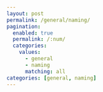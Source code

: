 ```yaml
---
layout: post
permalink: /general/naming/
pagination: 
  enabled: true
  permalink: /:num/
  categories:
    values:
      - general
      - naming
      matching: all
categories: [general, naming]
---
```



